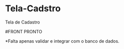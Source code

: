 # Tela-Cadstro
Tela de Cadastro

#FRONT PRONTO

*Falta apenas validar e integrar com o banco de dados. 
